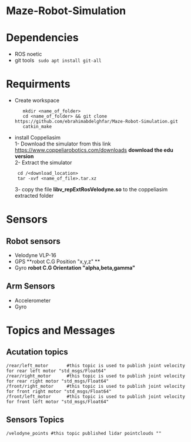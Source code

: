 # Maze-Robot-Simulation
# Dependencies 
 * ROS noetic
 * git tools
 ``` sudo apt install git-all```
# Requirments
  * Create workspace <br>
    ```
       mkdir <name_of_folder>
       cd <name_of_folder> && git clone https://github.com/ebrahimabdelghfar/Maze-Robot-Simulation.git
       catkin_make
    ```
  * install Coppeliasim </br>
    1- Download the simulator from this link https://www.coppeliarobotics.com/downloads **download the edu version** </br>
    2- Extract the simulator </br>
      ```
       cd /<download_location> 
       tar -xvf <name_of_file>.tar.xz
       ```
     3- copy the file **libv_repExtRosVelodyne.so** to the coppeliasim extracted folder </br>
   
  # Sensors
   ## Robot sensors
   * Velodyne VLP-16  
   * GPS **robot C.G Position "x,y,z" ** 
   * Gyro **robot C.G Orientation "alpha,beta,gamma"**  
   ## Arm Sensors
   * Accelerometer 
   * Gyro
  # Topics and Messages
  ## Acutation topics
  ```
  /rear/left_motor       #this topic is used to publish joint velocity for rear left motor "std_msgs/Float64" 
  /rear/right_motor      #this topic is used to publish joint velocity for rear right motor "std_msgs/Float64"
  /front/right_motor     #this topic is used to publish joint velocity for front right motor "std_msgs/Float64"
  /front/left_motor      #this topic is used to publish joint velocity for front left motor "std_msgs/Float64"
  ```
  ## Sensors Topics
  ```
  /velodyne_points #this topic published lidar pointclouds ""

   
   
   
  
